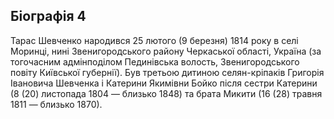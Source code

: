 ﻿---
name: Тарас Григорович Шевченко 4
birthdate: 09.03.1814
birthplace: с. Моринці, Київська губернія
deathdate: 10.03.1861
description: Український поет, письменник (драматург, прозаїк), художник (живописець, гравер), громадський та політичний діяч
image: assets/img/shevchenko.png
---

## Біографія 4
Тарас Шевченко народився 25 лютого (9 березня) 1814 року в селі Моринці, нині Звенигородського району Черкаської області, Україна (за тогочасним адмінподілом Пединівська волость, Звенигородського повіту Київської губернії). Був третьою дитиною селян-кріпаків Григорія Івановича Шевченка і Катерини Якимівни Бойко після сестри Катерини (8 (20) листопада 1804 — близько 1848) та брата Микити (16 (28) травня 1811 — близько 1870).

